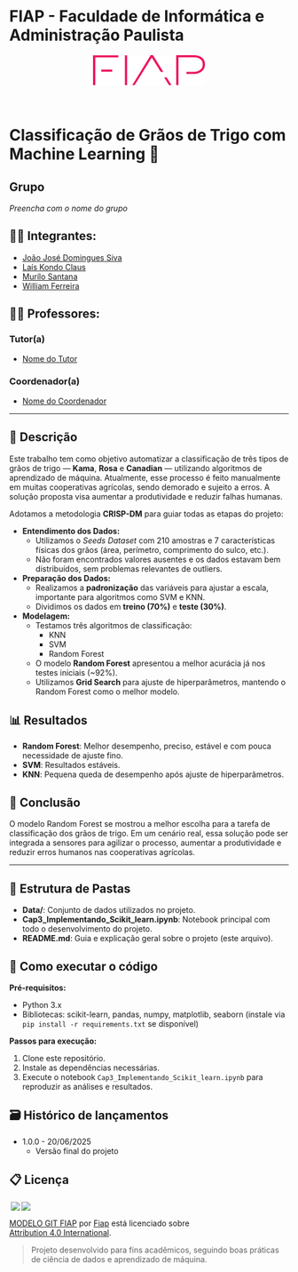 # FIAP - Faculdade de Informática e Administração Paulista

<p align="center">
<a href="https://www.fiap.com.br/"><img src="assets/logo-fiap.png" alt="FIAP - Faculdade de Informática e Administração Paulista" border="0" width=40% height=40%></a>
</p>

<br>

# Classificação de Grãos de Trigo com Machine Learning 🌾

## Grupo
*Preencha com o nome do grupo*

## 👨‍🎓 Integrantes:
- <a href="#">João José Domingues Siva</a>
- <a href="#">Laís Kondo Claus</a>
- <a href="#">Murílo Santana</a>
- <a href="#">William Ferreira</a>


## 👩‍🏫 Professores:
### Tutor(a)
- <a href="#">Nome do Tutor</a>
### Coordenador(a)
- <a href="#">Nome do Coordenador</a>

---

## 📜 Descrição
Este trabalho tem como objetivo automatizar a classificação de três tipos de grãos de trigo — **Kama**, **Rosa** e **Canadian** — utilizando algoritmos de aprendizado de máquina. Atualmente, esse processo é feito manualmente em muitas cooperativas agrícolas, sendo demorado e sujeito a erros. A solução proposta visa aumentar a produtividade e reduzir falhas humanas.

Adotamos a metodologia **CRISP-DM** para guiar todas as etapas do projeto:
- **Entendimento dos Dados:**
  - Utilizamos o *Seeds Dataset* com 210 amostras e 7 características físicas dos grãos (área, perímetro, comprimento do sulco, etc.).
  - Não foram encontrados valores ausentes e os dados estavam bem distribuídos, sem problemas relevantes de outliers.
- **Preparação dos Dados:**
  - Realizamos a **padronização** das variáveis para ajustar a escala, importante para algoritmos como SVM e KNN.
  - Dividimos os dados em **treino (70%)** e **teste (30%)**.
- **Modelagem:**
  - Testamos três algoritmos de classificação:
    - KNN
    - SVM
    - Random Forest
  - O modelo **Random Forest** apresentou a melhor acurácia já nos testes iniciais (~92%).
  - Utilizamos **Grid Search** para ajuste de hiperparâmetros, mantendo o Random Forest como o melhor modelo.

## 📊 Resultados
- **Random Forest**: Melhor desempenho, preciso, estável e com pouca necessidade de ajuste fino.
- **SVM**: Resultados estáveis.
- **KNN**: Pequena queda de desempenho após ajuste de hiperparâmetros.

## 🏁 Conclusão
O modelo Random Forest se mostrou a melhor escolha para a tarefa de classificação dos grãos de trigo. Em um cenário real, essa solução pode ser integrada a sensores para agilizar o processo, aumentar a produtividade e reduzir erros humanos nas cooperativas agrícolas.

---

## 📁 Estrutura de Pastas

- <b>Data/</b>: Conjunto de dados utilizados no projeto.
- <b>Cap3_Implementando_Scikit_learn.ipynb</b>: Notebook principal com todo o desenvolvimento do projeto.
- <b>README.md</b>: Guia e explicação geral sobre o projeto (este arquivo).

## 🔧 Como executar o código

**Pré-requisitos:**
- Python 3.x
- Bibliotecas: scikit-learn, pandas, numpy, matplotlib, seaborn (instale via `pip install -r requirements.txt` se disponível)

**Passos para execução:**
1. Clone este repositório.
2. Instale as dependências necessárias.
3. Execute o notebook `Cap3_Implementando_Scikit_learn.ipynb` para reproduzir as análises e resultados.

## 🗃 Histórico de lançamentos

* 1.0.0 - 20/06/2025
    * Versão final do projeto

## 📋 Licença

<img style="height:22px!important;margin-left:3px;vertical-align:text-bottom;" src="https://mirrors.creativecommons.org/presskit/icons/cc.svg?ref=chooser-v1"><img style="height:22px!important;margin-left:3px;vertical-align:text-bottom;" src="https://mirrors.creativecommons.org/presskit/icons/by.svg?ref=chooser-v1"><p xmlns:cc="http://creativecommons.org/ns#" xmlns:dct="http://purl.org/dc/terms/"><a property="dct:title" rel="cc:attributionURL" href="https://github.com/agodoi/template">MODELO GIT FIAP</a> por <a rel="cc:attributionURL dct:creator" property="cc:attributionName" href="https://fiap.com.br">Fiap</a> está licenciado sobre <a href="http://creativecommons.org/licenses/by/4.0/?ref=chooser-v1" target="_blank" rel="license noopener noreferrer" style="display:inline-block;">Attribution 4.0 International</a>.</p>

> Projeto desenvolvido para fins acadêmicos, seguindo boas práticas de ciência de dados e aprendizado de máquina.

